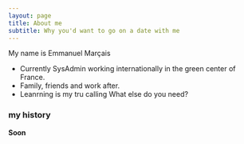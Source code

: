 ```yaml
---
layout: page
title: About me
subtitle: Why you'd want to go on a date with me
---
```


My name is Emmanuel Marçais

- Currently SysAdmin working internationally in the green center of France.
- Family, friends and work after.
- Leanrning is my tru calling
What else do you need?

### my history
**Soon**
